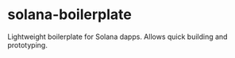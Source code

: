# solana-boilerplate
Lightweight boilerplate for Solana dapps. Allows quick building and prototyping.
